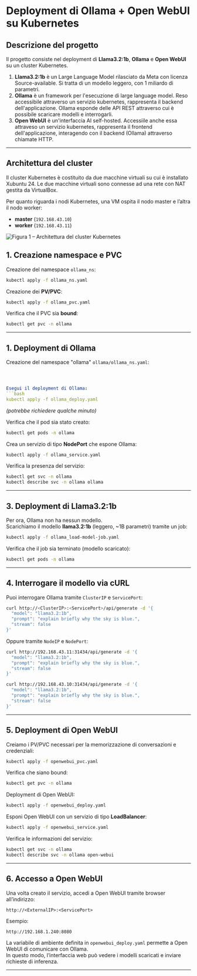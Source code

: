 # Deployment di Ollama + Open WebUI su Kubernetes
## Descrizione del progetto
Il progetto consiste nel deployment di **Llama3.2:1b**, **Ollama** e **Open WebUI** su un cluster Kubernetes.  
1. **Llama3.2:1b** è un Large Language Model rilasciato da Meta con licenza Source-available. Si tratta di un modello leggero, con 1 miliardo di parametri.
2. **Ollama** è un framework per l'esecuzione di large language model. Reso accessibile attraverso un servizio kubernetes, rappresenta il backend dell'applicazione. Ollama esponde delle API REST attraverso cui è possibile scaricare modelli e interrogarli.
3. **Open WebUI** è un'interfaccia AI self-hosted. Accessiile anche essa attraveso un servizio kubernetes, rappresenta il frontend dell'applicazione, interagendo con il backend (Ollama) attraverso chiamate HTTP.

---

## Architettura del cluster

Il cluster Kubernetes è costituito da due macchine virtuali su cui è installato Xubuntu 24. 
Le due macchine virtuali sono connesse ad una rete con NAT gestita da VirtualBox. 

Per quanto riguarda i nodi Kubernetes, una VM ospita il nodo master e l’altra il nodo worker:
* **master** (`192.168.43.10`)
* **worker** (`192.168.43.11`)

![Figura 1 – Architettura del cluster Kubernetes](img/cluster-architettura.jpg)

## 1. Creazione namespace e PVC

Creazione del namespace `ollama_ns`:
```bash
kubectl apply -f ollama_ns.yaml
```

Creazione dei **PV/PVC**:
```bash
kubectl apply -f ollama_pvc.yaml
```

Verifica che il PVC sia **bound**:
```bash
kubectl get pvc -n ollama
```

---

## 1. Deployment di Ollama

Creazione del namespace "ollama" 
`ollama/ollama_ns.yaml`:

```yaml



Esegui il deployment di Ollama:
```bash
kubectl apply -f ollama_deploy.yaml
```
*(potrebbe richiedere qualche minuto)*

Verifica che il pod sia stato creato:
```bash
kubectl get pods -n ollama
```

Crea un servizio di tipo **NodePort** che espone Ollama:
```bash
kubectl apply -f ollama_service.yaml
```

Verifica la presenza del servizio:
```bash
kubectl get svc -n ollama
kubectl describe svc -n ollama ollama
```

---

## 3. Deployment di Llama3.2:1b

Per ora, Ollama non ha nessun modello.  
Scarichiamo il modello **llama3.2:1b** (leggero, ~1B parametri) tramite un job:
```bash
kubectl apply -f ollama_load-model-job.yaml
```

Verifica che il job sia terminato (modello scaricato):
```bash
kubectl get pods -n ollama
```

---

## 4. Interrogare il modello via cURL

Puoi interrogare Ollama tramite `ClusterIP` e `ServicePort`:
```bash
curl http://<ClusterIP>:<ServicePort>/api/generate -d '{
  "model": "llama3.2:1b",
  "prompt": "explain briefly why the sky is blue.",
  "stream": false
}'
```

Oppure tramite `NodeIP` e `NodePort`:
```bash
curl http://192.168.43.11:31434/api/generate -d '{
  "model": "llama3.2:1b",
  "prompt": "explain briefly why the sky is blue.",
  "stream": false
}'

curl http://192.168.43.10:31434/api/generate -d '{
  "model": "llama3.2:1b",
  "prompt": "explain briefly why the sky is blue.",
  "stream": false
}'
```

---

## 5. Deployment di Open WebUI

Creiamo i PV/PVC necessari per la memorizzazione di conversazioni e credenziali:
```bash
kubectl apply -f openwebui_pvc.yaml
```

Verifica che siano bound:
```bash
kubectl get pvc -n ollama
```

Deployment di Open WebUI:
```bash
kubectl apply -f openwebui_deploy.yaml
```

Esponi Open WebUI con un servizio di tipo **LoadBalancer**:
```bash
kubectl apply -f openwebui_service.yaml
```

Verifica le informazioni del servizio:
```bash
kubectl get svc -n ollama
kubectl describe svc -n ollama open-webui
```

---

## 6. Accesso a Open WebUI

Una volta creato il servizio, accedi a Open WebUI tramite browser all’indirizzo:

```
http://<ExternalIP>:<ServicePort>
```

Esempio:
```
http://192.168.1.240:8080
```

La variabile di ambiente definita in `openwebui_deploy.yaml` permette a Open WebUI di comunicare con Ollama.  
In questo modo, l’interfaccia web può vedere i modelli scaricati e inviare richieste di inferenza.  

---

